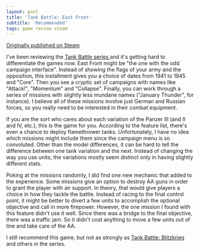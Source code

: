 ```yaml
---
layout: post
title: 'Tank Battle: East Front'
subtitle: 'Recommended'
tags: game review steam
---
```


[Originally published on Steam](https://steamcommunity.com/id/jlericson/recommended/613120/)


 I've been reviewing the
 <a class="bb_link" href="https://store.steampowered.com/curator/28557252-Fish-and-Loaves/list/36127" target="_blank" rel="noreferrer">
  Tank Battle series
 </a>
 and it's getting hard to differentiate the games now. East Front might be "the one with the odd campaign interface". Instead of showing the flags of your army and the opposition, this installment gives you a choice of dates from 1941 to 1945 and "Core". Then you see a cryptic set of campaigns with names like "Attack!", "Momentum" and "Collapse". Finally, you can work through a series of missions with slightly less mundane names ("January Thunder", for instance). I believe all of these missions involve just German and Russian forces, so you really need to be interested in their combat equipment.
 

 

 If you are the sort who cares about each variation of the Panzer III (and II and IV, etc.), this is the game for you. According to the feature list, there's even a chance to deploy flamethrower tanks. Unfortunately, I have no idea which missions might include them since the campaign menu is so convoluted. Other than the model differences, it can be hard to tell the difference between one tank variation and the next. Instead of changing the way you use units, the variations mostly seem distinct only in having slightly different stats.
 

 

 Poking at the missions randomly, I did find one new mechanic that added to the experience. Some missions give an option to destroy AA guns in order to grant the player with air support. In theory, that would give players a choice in how they tackle the battle. Instead of racing to the final control point, it might be better to divert a few units to accomplish the optional objective and call in more firepower. However, the one mission I found with this feature didn't use it well. Since there was a bridge to the final objective, there was a traffic jam. So it didn't cost anything to move a few units out of line and take care of the AA.
 

 

 I still recommend this game, but not as strongly as
 <a class="bb_link" href="https://store.steampowered.com/app/540150/" target="_blank" rel="noreferrer">
  Tank Battle: Blitzkrieg
 </a>
 and others in the series.
